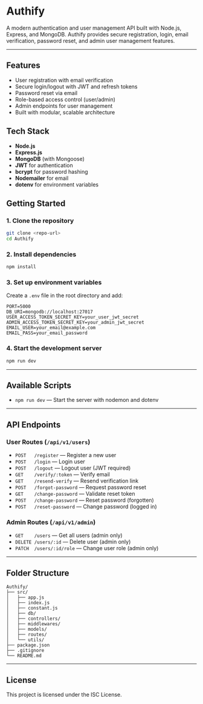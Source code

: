 # Authify

A modern authentication and user management API built with Node.js, Express, and MongoDB. Authify provides secure registration, login, email verification, password reset, and admin user management features.

---

## Features

- User registration with email verification
- Secure login/logout with JWT and refresh tokens
- Password reset via email
- Role-based access control (user/admin)
- Admin endpoints for user management
- Built with modular, scalable architecture

## Tech Stack

- **Node.js**
- **Express.js**
- **MongoDB** (with Mongoose)
- **JWT** for authentication
- **bcrypt** for password hashing
- **Nodemailer** for email
- **dotenv** for environment variables

## Getting Started

### 1. Clone the repository

```bash
git clone <repo-url>
cd Authify
```

### 2. Install dependencies

```bash
npm install
```

### 3. Set up environment variables

Create a `.env` file in the root directory and add:

```env
PORT=5000
DB_URI=mongodb://localhost:27017
USER_ACCESS_TOKEN_SECRET_KEY=your_user_jwt_secret
ADMIN_ACCESS_TOKEN_SECRET_KEY=your_admin_jwt_secret
EMAIL_USER=your_email@example.com
EMAIL_PASS=your_email_password
```

### 4. Start the development server

```bash
npm run dev
```

---

## Available Scripts

- `npm run dev` — Start the server with nodemon and dotenv

---

## API Endpoints

### User Routes (`/api/v1/users`)

- `POST   /register` — Register a new user
- `POST   /login` — Login user
- `POST   /logout` — Logout user (JWT required)
- `GET    /verify/:token` — Verify email
- `GET    /resend-verify` — Resend verification link
- `POST   /forgot-password` — Request password reset
- `GET    /change-password` — Validate reset token
- `POST   /change-password` — Reset password (forgotten)
- `POST   /reset-password` — Change password (logged in)

### Admin Routes (`/api/v1/admin`)

- `GET    /users` — Get all users (admin only)
- `DELETE /users/:id` — Delete user (admin only)
- `PATCH  /users/:id/role` — Change user role (admin only)

---

## Folder Structure

```
Authify/
├── src/
│   ├── app.js
│   ├── index.js
│   ├── constant.js
│   ├── db/
│   ├── controllers/
│   ├── middlewares/
│   ├── models/
│   ├── routes/
│   └── utils/
├── package.json
├── .gitignore
└── README.md
```

---

## License

This project is licensed under the ISC License.
